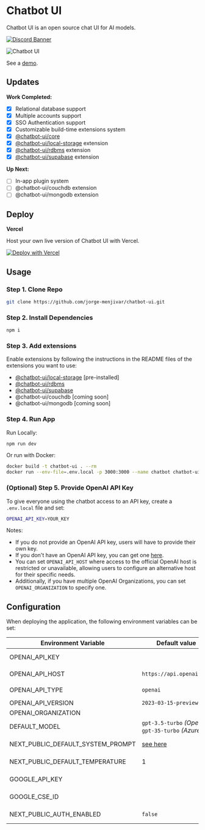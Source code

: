 # Chatbot UI

Chatbot UI is an open source chat UI for AI models.

<a href="https://discord.gg/q9AQP2w6gK">
  <img src="https://discordapp.com/api/guilds/1103099861215232010/widget.png?style=banner2" alt="Discord Banner"/>
</a>

![Chatbot UI](./public/screenshots/main_screenshot.png)

See a [demo](https://twitter.com/mckaywrigley/status/1640380021423603713?s=46&t=AowqkodyK6B4JccSOxSPew).

## Updates

**Work Completed:**

- [x] Relational database support
- [x] Multiple accounts support
- [x] SSO Authentication support
- [x] Customizable build-time extensions system
- [x] [@chatbot-ui/core](https://github.com/jorge-menjivar/chatbot-ui-core)
- [x] [@chatbot-ui/local-storage](https://github.com/jorge-menjivar/chatbot-ui-local-storage) extension
- [x] [@chatbot-ui/rdbms](https://github.com/jorge-menjivar/chatbot-ui-rdbms) extension
- [x] [@chatbot-ui/supabase](https://github.com/jorge-menjivar/chatbot-ui-supabase) extension

**Up Next:**

- [ ] In-app plugin system
- [ ] @chatbot-ui/couchdb extension
- [ ] @chatbot-ui/mongodb extension

## Deploy

**Vercel**

Host your own live version of Chatbot UI with Vercel.

[![Deploy with Vercel](https://vercel.com/button)](https://vercel.com/new/clone?repository-url=https%3A%2F%2Fgithub.com%2Fjorge-menjivar%2Fchatbot-ui)

## Usage

### Step 1. Clone Repo

```sh
git clone https://github.com/jorge-menjivar/chatbot-ui.git
```

### Step 2. Install Dependencies

```sh
npm i
```

### Step 3. Add extensions

Enable extensions by following the instructions in the README files of the extensions you want to use:

- [@chatbot-ui/local-storage](https://github.com/jorge-menjivar/chatbot-ui-local-storage) [pre-installed]
- [@chatbot-ui/rdbms](https://github.com/jorge-menjivar/chatbot-ui-rdbms)
- [@chatbot-ui/supabase](https://github.com/jorge-menjivar/chatbot-ui-supabase)
- @chatbot-ui/couchdb [coming soon]
- @chatbot-ui/mongodb [coming soon]

### Step 4. Run App

Run Locally:

```sh
npm run dev
```

Or run with Docker:

```sh
docker build -t chatbot-ui . --rm
docker run --env-file=.env.local -p 3000:3000 --name chatbot chatbot-ui
```

### (Optional) Step 5. Provide OpenAI API Key

To give everyone using the chatbot access to an API key, create a `.env.local` file and set:

```sh
OPENAI_API_KEY=YOUR_KEY
```

Notes:

- If you do not provide an OpenAI API key, users will have to provide their own key.
- If you don't have an OpenAI API key, you can get one [here](https://platform.openai.com/account/api-keys).
- You can set `OPENAI_API_HOST` where access to the official OpenAI host is restricted or unavailable, allowing users to configure an alternative host for their specific needs.
- Additionally, if you have multiple OpenAI Organizations, you can set `OPENAI_ORGANIZATION` to specify one.

## Configuration

When deploying the application, the following environment variables can be set:

| Environment Variable              | Default value                                       | Description                                                       |
| --------------------------------- | --------------------------------------------------- | ----------------------------------------------------------------- |
| OPENAI_API_KEY                    |                                                     | The default API key used for authentication with OpenAI           |
| OPENAI_API_HOST                   | `https://api.openai.com`                            | The base url, for Azure use `https://<endpoint>.openai.azure.com` |
| OPENAI_API_TYPE                   | `openai`                                            | The API type, options are `openai` or `azure`                     |
| OPENAI_API_VERSION                | `2023-03-15-preview`                                | Only applicable for Azure OpenAI                                  |
| OPENAI_ORGANIZATION               |                                                     | Your OpenAI organization ID                                       |
| DEFAULT_MODEL                     | `gpt-3.5-turbo` _(OpenAI)_ `gpt-35-turbo` _(Azure)_ | The default model to use on new conversations                     |
| NEXT_PUBLIC_DEFAULT_SYSTEM_PROMPT | [see here](./utils/app/const.ts)                    | The default system prompt to use on new conversations             |
| NEXT_PUBLIC_DEFAULT_TEMPERATURE   | 1                                                   | The default temperature to use on new conversations               |
| GOOGLE_API_KEY                    |                                                     | See [Custom Search JSON API documentation][GCSE]                  |
| GOOGLE_CSE_ID                     |                                                     | See [Custom Search JSON API documentation][GCSE]                  |
| NEXT_PUBLIC_AUTH_ENABLED          | `false`                                             | Enable SSO authentication. set 'true' or 'false'                  |

